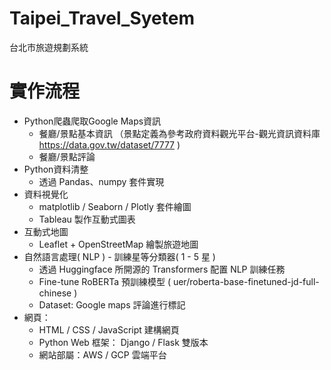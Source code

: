 # Taipei_Travel_Syetem
台北市旅遊規劃系統

# 實作流程
* Python爬蟲爬取Google Maps資訊
  * 餐廳/景點基本資訊 （景點定義為參考政府資料觀光平台-觀光資訊資料庫 https://data.gov.tw/dataset/7777 )
  * 餐廳/景點評論
* Python資料清整
  * 透過 Pandas、numpy 套件實現
* 資料視覺化
  * matplotlib / Seaborn / Plotly 套件繪圖
  * Tableau 製作互動式圖表
* 互動式地圖
  * Leaflet + OpenStreetMap 繪製旅遊地圖
* 自然語言處理( NLP ) - 訓練星等分類器( 1 - 5 星 )
  * 透過 Huggingface 所開源的 Transformers 配置 NLP 訓練任務
  * Fine-tune RoBERTa 預訓練模型 ( uer/roberta-base-finetuned-jd-full-chinese )
  * Dataset: Google maps 評論進行標記
* 網頁：
  * HTML / CSS / JavaScript 建構網頁
  * Python Web 框架： Django / Flask 雙版本
  * 網站部屬：AWS / GCP 雲端平台

